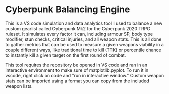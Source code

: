 # Cyberpunk Balancing Engine

This is a VS code simulation and data analytics tool I used to balance a new custom gearlist called Cyberpunk Mk2 for the Cyberpunk 2020 TRPG ruleset. It simulates every factor it can, including armour SP, body type modifier, stun checks, critical injuries, and all weapon stats. This is all done to gather metrics that can be used to measure a given weapons viability in a couple different ways, like traditional time to kill (TTK) or percentile chance to instantly kill a given target on the first round of combat.

This tool requires the repository be opened in VS code and ran in an interactive environment to make sure of matplotlib.pyplot. To run it in vscode, right click on code and "run in interactive window." Custom weapon stats can be imported using a format you can copy from the included weapon lists.
